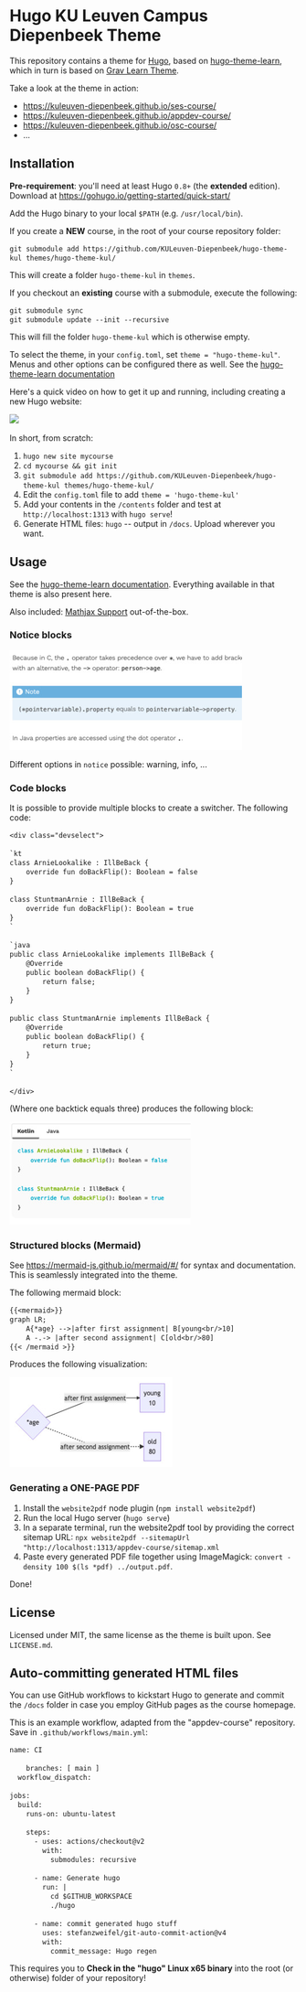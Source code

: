 

# Hugo KU Leuven Campus Diepenbeek Theme

This repository contains a theme for [Hugo](https://gohugo.io/), based on [hugo-theme-learn](https://learn.netlify.app/en/), which in turn is based on [Grav Learn Theme](https://learn.getgrav.org/).

Take a look at the theme in action:

- https://kuleuven-diepenbeek.github.io/ses-course/
- https://kuleuven-diepenbeek.github.io/appdev-course/
- https://kuleuven-diepenbeek.github.io/osc-course/
- ...


## Installation

**Pre-requirement**: you'll need at least Hugo `0.8+` (the **extended** edition). Download at https://gohugo.io/getting-started/quick-start/ 

Add the Hugo binary to your local `$PATH` (e.g. `/usr/local/bin`). 

If you create a **NEW** course, in the root of your course repository folder:


```shell
git submodule add https://github.com/KULeuven-Diepenbeek/hugo-theme-kul themes/hugo-theme-kul/
```

This will create a folder `hugo-theme-kul` in `themes`.

If you checkout an **existing** course with a submodule, execute the following:

```shell
git submodule sync
git submodule update --init --recursive
```

This will fill the folder `hugo-theme-kul` which is otherwise empty.


To select the theme, in your `config.toml`, set `theme = "hugo-theme-kul"`. Menus and other options can be configured there as well. See the [hugo-theme-learn documentation](https://learn.netlify.app/en/)


Here's a quick video on how to get it up and running, including creating a new Hugo website:

[![](https://cdn.loom.com/sessions/thumbnails/bc09f573e76c48af90c6843144f011e2-with-play.gif)](https://www.loom.com/share/bc09f573e76c48af90c6843144f011e2)

In short, from scratch:

1. `hugo new site mycourse`
2. `cd mycourse && git init`
3. `git submodule add https://github.com/KULeuven-Diepenbeek/hugo-theme-kul themes/hugo-theme-kul/`
4. Edit the `config.toml` file to add `theme = 'hugo-theme-kul'`
5. Add your contents in the `/contents` folder and test at `http://localhost:1313` with `hugo serve`!
6. Generate HTML files: `hugo` -- output in `/docs`. Upload wherever you want. 


## Usage


See the [hugo-theme-learn documentation](https://learn.netlify.app/en/). Everything available in that theme is also present here. 

Also included: [Mathjax Support](https://www.mathjax.org/) out-of-the-box.

### Notice blocks

![](/images/noticeblock.jpg)

Different options in `notice` possible: warning, info, ...

### Code blocks

It is possible to provide multiple blocks to create a switcher. The following code:

```
<div class="devselect">

`kt
class ArnieLookalike : IllBeBack {
    override fun doBackFlip(): Boolean = false
}

class StuntmanArnie : IllBeBack {
    override fun doBackFlip(): Boolean = true
}
`

`java
public class ArnieLookalike implements IllBeBack {
    @Override
    public boolean doBackFlip() {
        return false;
    }
}

public class StuntmanArnie implements IllBeBack {
    @Override
    public boolean doBackFlip() {
        return true;
    }
}
`

</div>
```

(Where one backtick equals three) produces the following block:

![](/images/codeblock.jpg)

### Structured blocks (Mermaid)


See https://mermaid-js.github.io/mermaid/#/ for syntax and documentation. This is seamlessly integrated into the theme.

The following mermaid block:

```
{{<mermaid>}}
graph LR;
    A{*age} -->|after first assignment| B[young<br/>10]
    A -.-> |after second assignment| C[old<br/>80]
{{< /mermaid >}}
```

Produces the following visualization:

![](/images/mermaid.jpg)


### Generating a ONE-PAGE PDF

1. Install the `website2pdf` node plugin (`npm install website2pdf`)
2. Run the local Hugo server (`hugo serve`)
3. In a separate terminal, run the website2pdf tool by providing the correct sitemap URL: `npx website2pdf --sitemapUrl "http://localhost:1313/appdev-course/sitemap.xml`
4. Paste every generated PDF file together using ImageMagick: `convert -density 100 $(ls *pdf) ../output.pdf`.

Done!


## License

Licensed under MIT, the same license as the theme is built upon. See `LICENSE.md`.


## Auto-committing generated HTML files


You can use GitHub workflows to kickstart Hugo to generate and commit the `/docs` folder in case you employ GitHub pages as the course homepage. 

This is an example workflow, adapted from the "appdev-course" repository. Save in `.github/workflows/main.yml`:

```
name: CI

    branches: [ main ]
  workflow_dispatch:

jobs:
  build:
    runs-on: ubuntu-latest

    steps:
      - uses: actions/checkout@v2
        with:
          submodules: recursive

      - name: Generate hugo
        run: |
          cd $GITHUB_WORKSPACE
          ./hugo

      - name: commit generated hugo stuff
        uses: stefanzweifel/git-auto-commit-action@v4
        with:
          commit_message: Hugo regen
```

This requires you to **Check in the "hugo" Linux x65 binary** into the root (or otherwise) folder of your repository! 

